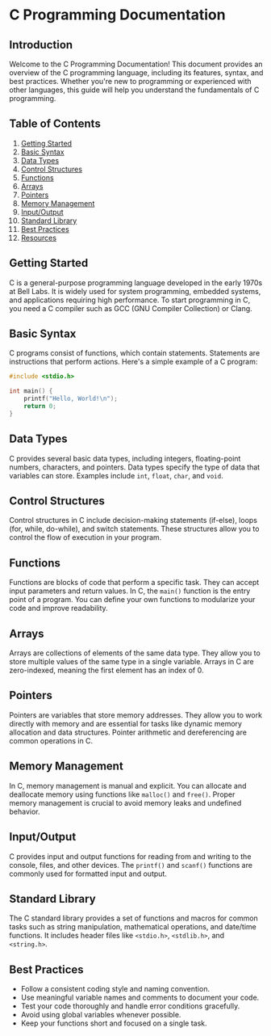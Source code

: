 # C Programming Documentation

## Introduction

Welcome to the C Programming Documentation! This document provides an overview of the C programming language, including its features, syntax, and best practices. Whether you're new to programming or experienced with other languages, this guide will help you understand the fundamentals of C programming.

## Table of Contents

1. [Getting Started](#getting-started)
2. [Basic Syntax](#basic-syntax)
3. [Data Types](#data-types)
4. [Control Structures](#control-structures)
5. [Functions](#functions)
6. [Arrays](#arrays)
7. [Pointers](#pointers)
8. [Memory Management](#memory-management)
9. [Input/Output](#input-output)
10. [Standard Library](#standard-library)
11. [Best Practices](#best-practices)
12. [Resources](#resources)

## Getting Started

C is a general-purpose programming language developed in the early 1970s at Bell Labs. It is widely used for system programming, embedded systems, and applications requiring high performance. To start programming in C, you need a C compiler such as GCC (GNU Compiler Collection) or Clang.

## Basic Syntax

C programs consist of functions, which contain statements. Statements are instructions that perform actions. Here's a simple example of a C program:

```c
#include <stdio.h>

int main() {
    printf("Hello, World!\n");
    return 0;
}
```

## Data Types

C provides several basic data types, including integers, floating-point numbers, characters, and pointers. Data types specify the type of data that variables can store. Examples include `int`, `float`, `char`, and `void`.

## Control Structures

Control structures in C include decision-making statements (if-else), loops (for, while, do-while), and switch statements. These structures allow you to control the flow of execution in your program.

## Functions

Functions are blocks of code that perform a specific task. They can accept input parameters and return values. In C, the `main()` function is the entry point of a program. You can define your own functions to modularize your code and improve readability.

## Arrays

Arrays are collections of elements of the same data type. They allow you to store multiple values of the same type in a single variable. Arrays in C are zero-indexed, meaning the first element has an index of 0.

## Pointers

Pointers are variables that store memory addresses. They allow you to work directly with memory and are essential for tasks like dynamic memory allocation and data structures. Pointer arithmetic and dereferencing are common operations in C.

## Memory Management

In C, memory management is manual and explicit. You can allocate and deallocate memory using functions like `malloc()` and `free()`. Proper memory management is crucial to avoid memory leaks and undefined behavior.

## Input/Output

C provides input and output functions for reading from and writing to the console, files, and other devices. The `printf()` and `scanf()` functions are commonly used for formatted input and output.

## Standard Library

The C standard library provides a set of functions and macros for common tasks such as string manipulation, mathematical operations, and date/time functions. It includes header files like `<stdio.h>`, `<stdlib.h>`, and `<string.h>`.

## Best Practices

- Follow a consistent coding style and naming convention.
- Use meaningful variable names and comments to document your code.
- Test your code thoroughly and handle error conditions gracefully.
- Avoid using global variables whenever possible.
- Keep your functions short and focused on a single task.
